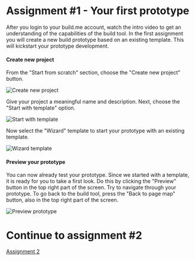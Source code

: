 # Assignment #1 - Your first prototype
After you login to your build.me account, watch the intro video to get an understanding of the capabilities of the build tool. In the first
assignment you will create a new build prototype based on an existing template. This will kickstart your prototype development.

#### Create new project
From the "Start from scratch" section, choose the "Create new project" button.

![Create new project](https://github.com/iemkek/SAP_Build_Assignments/blob/master/img/yourFirstPrototype1.png)

Give your project a meaningful name and description. Next, choose the "Start with template" option.

![Start with template](https://github.com/iemkek/SAP_Build_Assignments/blob/master/img/yourFirstPrototype2.png)

Now select the "Wizard" template to start your prototype with an existing template.

![Wizard template](https://github.com/iemkek/SAP_Build_Assignments/blob/master/img/yourFirstPrototype3.png)

#### Preview your prototype
You can now already test your prototype. Since we started with a template, it is ready for you to take a first look. Do this by clicking the "Preview" button in the top right part of the screen. Try to navigate through your prototype. To go back to the build tool, press the "Back to page map" button, also in the top right part of the screen.

![Preview prototype](https://github.com/iemkek/SAP_Build_Assignments/blob/master/img/yourFirstPrototype4.png)

# Continue to assignment #2
[Assignment 2](https://github.com/Innov8ion-developer/SAP_Build_Assignmentss/tree/2_Edit_the_template)
